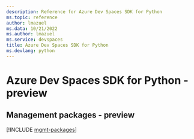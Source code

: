 ```yaml
---
description: Reference for Azure Dev Spaces SDK for Python
ms.topic: reference
author: lmazuel
ms.data: 10/21/2022
ms.author: lmazuel
ms.service: devspaces
title: Azure Dev Spaces SDK for Python
ms.devlang: python
---
```

# Azure Dev Spaces SDK for Python - preview

## Management packages - preview
[!INCLUDE [mgmt-packages](dev-spaces-mgmt-index.md)]
